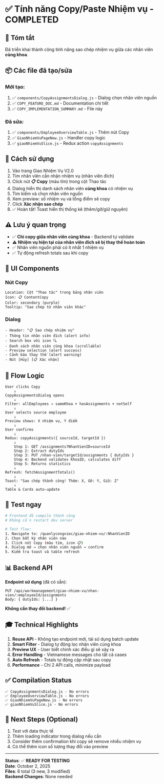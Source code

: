 # ✅ Tính năng Copy/Paste Nhiệm vụ - COMPLETED

## 🎯 Tóm tắt

Đã triển khai thành công tính năng sao chép nhiệm vụ giữa các nhân viên **cùng khoa**.

## 📦 Các file đã tạo/sửa

### Mới tạo:

1. ✅ `components/CopyAssignmentsDialog.js` - Dialog chọn nhân viên nguồn
2. ✅ `COPY_FEATURE_DOC.md` - Documentation chi tiết
3. ✅ `COPY_IMPLEMENTATION_SUMMARY.md` - File này

### Đã sửa:

1. ✅ `components/EmployeeOverviewTable.js` - Thêm nút Copy
2. ✅ `GiaoNhiemVuPageNew.js` - Handler copy logic
3. ✅ `giaoNhiemVuSlice.js` - Redux action `copyAssignments`

## 🔧 Cách sử dụng

1. Vào trang Giao Nhiệm Vụ V2.0
2. Tìm nhân viên cần nhận nhiệm vụ (nhân viên đích)
3. Click nút **📋 Copy** (màu tím) trong cột Thao tác
4. Dialog hiển thị danh sách nhân viên **cùng khoa** có nhiệm vụ
5. Tìm kiếm và chọn nhân viên nguồn
6. Xem preview: số nhiệm vụ và tổng điểm sẽ copy
7. Click **Xác nhận sao chép**
8. ✅ Hoàn tất! Toast hiển thị thống kê (thêm/gỡ/giữ nguyên)

## ⚠️ Lưu ý quan trọng

- ✅ **Chỉ copy giữa nhân viên cùng khoa** - Backend tự validate
- ⚠️ **Nhiệm vụ hiện tại của nhân viên đích sẽ bị thay thế hoàn toàn**
- ✅ Nhân viên nguồn phải có ít nhất 1 nhiệm vụ
- ✅ Tự động refresh totals sau khi copy

## 🎨 UI Components

### Nút Copy

```
Location: Cột "Thao tác" trong bảng nhân viên
Icon: 📋 ContentCopy
Color: secondary (purple)
Tooltip: "Sao chép từ nhân viên khác"
```

### Dialog

```
- Header: "📋 Sao chép nhiệm vụ"
- Thông tin nhân viên đích (alert info)
- Search box với icon 🔍
- Danh sách nhân viên cùng khoa (scrollable)
- Preview selection (alert success)
- Cảnh báo thay thế (alert warning)
- Nút [Hủy] [📋 Xác nhận]
```

## 🔄 Flow Logic

```
User clicks Copy
    ↓
CopyAssignmentsDialog opens
    ↓
Filter: allEmployees → sameKhoa + hasAssignments + notSelf
    ↓
User selects source employee
    ↓
Preview shows: X nhiệm vụ, Y điểm
    ↓
User confirms
    ↓
Redux: copyAssignments({ sourceId, targetId })
    ↓
    Step 1: GET /assignments?NhanVienID=sourceId
    Step 2: Extract dutyIds
    Step 3: PUT /nhan-vien/targetId/assignments { dutyIds }
    Step 4: Backend validates KhoaID, calculates diff
    Step 5: Returns statistics
    ↓
Refresh: fetchAssignmentTotals()
    ↓
Toast: "Sao chép thành công! Thêm: X, Gỡ: Y, Giữ: Z"
    ↓
Table & Cards auto-update
```

## 🧪 Test ngay

```bash
# Frontend đã compile thành công
# Không cần restart dev server

# Test flow:
1. Navigate to: /quanlycongviec/giao-nhiem-vu/:NhanVienID
2. Chọn bất kỳ nhân viên nào
3. Click nút Copy (màu tím, icon 📋)
4. Dialog mở → chọn nhân viên nguồn → confirm
5. Kiểm tra toast và table refresh
```

## 📊 Backend API

**Endpoint sử dụng** (đã có sẵn):

```
PUT /api/workmanagement/giao-nhiem-vu/nhan-vien/:employeeId/assignments
Body: { dutyIds: [...] }
```

**Không cần thay đổi backend!** ✅

## 🎓 Technical Highlights

1. **Reuse API** - Không tạo endpoint mới, tái sử dụng batch update
2. **Smart Filter** - Dialog tự động lọc nhân viên cùng khoa
3. **Preview UX** - User biết chính xác điều gì sẽ xảy ra
4. **Error Handling** - Vietnamese messages cho tất cả cases
5. **Auto Refresh** - Totals tự động cập nhật sau copy
6. **Performance** - Chỉ 2 API calls, minimize payload

## ✅ Compilation Status

```
✅ CopyAssignmentsDialog.js - No errors
✅ EmployeeOverviewTable.js - No errors
✅ GiaoNhiemVuPageNew.js - No errors
✅ giaoNhiemVuSlice.js - No errors
```

## 📝 Next Steps (Optional)

1. Test với data thực tế
2. Thêm loading indicator trong dialog nếu cần
3. Consider thêm confirmation khi copy sẽ remove nhiều nhiệm vụ
4. Có thể thêm icon số lượng thay đổi vào preview

---

**Status**: ✅ **READY FOR TESTING**  
**Date**: October 2, 2025  
**Files**: 6 total (3 new, 3 modified)  
**Backend Changes**: None needed
